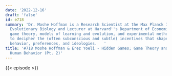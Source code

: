 ```yaml
---
date: '2022-12-16'
draft: 'false'
id: e718
summary: 'Dr. Moshe Hoffman is a Research Scientist at the Max Planck Institute for
  Evolutionary Biology and Lecturer at Harvard''s Department of Economics. He applies
  game theory, models of learning and evolution, and experimental methods, to try
  to decipher the (often subconscious and subtle) incentives that shape our social
  behavior, preferences, and ideologies.   '
title: '#718 Moshe Hoffman & Erez Yoeli - Hidden Games; Game Theory and Irrational
  Human Behavior (Pt. 2)'
---
```

{{< episode >}}
